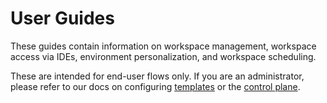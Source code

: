 # User Guides

These guides contain information on workspace management, workspace access via IDEs, environment personalization, and workspace scheduling.

These are intended for end-user flows only. If you are an administrator, please refer to our docs on configuring [templates](../admin/README.md) or the [control plane](../admin/README.md).

<children></children>

